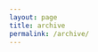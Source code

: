 ```yaml
---
layout: page
title: archive
permalink: /archive/
---
```


<section class="archive-post-list">

</section>